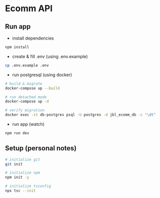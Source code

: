 # Ecomm API

## Run app

- install dependencies

```sh
npm install
```

- create & fill .env (using .env.example)

```sh
cp .env.example .env
```

- run postgresql (using docker)

```sh
# build & migrate
docker-compose up --build

# run detached mode
docker-compose up -d

# verify migration
docker exec -it db-postgres psql -U postgres -d jbl_ecomm_db -c "\dt"
```

- run app (watch)

```sh
npm run dev
```

## Setup (personal notes)

```sh
# initialize git
git init

# initialize npm
npm init -y

# initialize tsconfig
npx tsc --init
```
